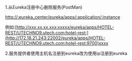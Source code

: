 1.从Eureka注册中心删除服务\(PostMan\)

[http://:eureka\_center/eureka/apps/:application/:instance](http://:eureka_center/eureka/apps/:application/:instance)

例如:[http://xxx.xx.xx.xxx:xxxxx/eureka/apps/HOTEL-REST/UTECHNO9.utech.com:hotel-rest:](http://172.18.21.243:22002/eureka/apps/HOTEL-REST/UTECHNO9.utech.com:hotel-rest:9700)xxxx



2.服务提供者使用主机名注册到eureka改为使用ip注册到eureka

